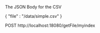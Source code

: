 The JSON Body for the CSV

{
    "file" : "/data/simple.csv"
}

POST http://localhost:18080/getFile/myindex
